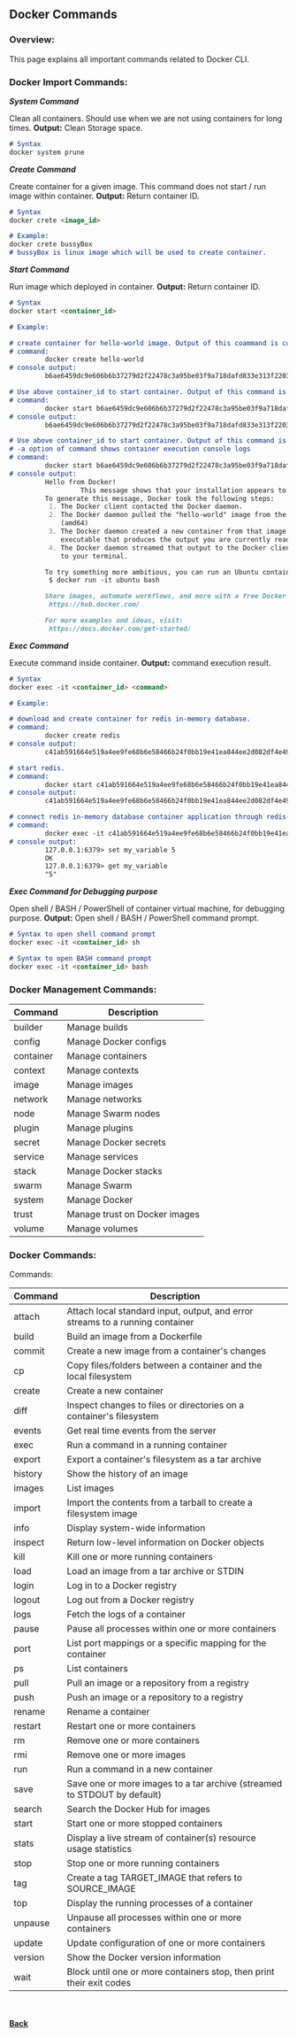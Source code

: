 ## Docker Commands

### Overview:
This page explains all important commands related to Docker CLI.

### Docker Import Commands:

**_System Command_**

Clean all containers. Should use when we are not using containers for long times.
**Output:** Clean Storage space.

```markdown
# Syntax
docker system prune
```

**_Create Command_**

Create container for a given image. This command does not start / run image within container.
**Output:** Return container ID.

```markdown
# Syntax
docker crete <image_id>

# Example:
docker crete bussyBox
# bussyBox is linux image which will be used to create container.
```

**_Start Command_**

Run image which deployed in container.
**Output:** Return container ID.

```markdown
# Syntax
docker start <container_id>

# Example:

# create container for hello-world image. Output of this coammand is container_id.
# command:
         docker create hello-world
# console output: 
         b6ae6459dc9e606b6b37279d2f22478c3a95be03f9a718dafd833e313f220351

# Use above container_id to start container. Output of this command is container_id. 
# command: 
         docker start b6ae6459dc9e606b6b37279d2f22478c3a95be03f9a718dafd833e313f220351
# console output: 
         b6ae6459dc9e606b6b37279d2f22478c3a95be03f9a718dafd833e313f220351

# Use above container_id to start container. Output of this command is container_id.
# -a option of command shows container execution console logs
# command:
         docker start b6ae6459dc9e606b6b37279d2f22478c3a95be03f9a718dafd833e313f220351 -a
# console output:
         Hello from Docker!
                  This message shows that your installation appears to be working correctly.
         To generate this message, Docker took the following steps:
          1. The Docker client contacted the Docker daemon.
          2. The Docker daemon pulled the "hello-world" image from the Docker Hub.
             (amd64)
          3. The Docker daemon created a new container from that image which runs the
             executable that produces the output you are currently reading.
          4. The Docker daemon streamed that output to the Docker client, which sent it
             to your terminal.

         To try something more ambitious, you can run an Ubuntu container with:
          $ docker run -it ubuntu bash

         Share images, automate workflows, and more with a free Docker ID:
          https://hub.docker.com/

         For more examples and ideas, visit:
          https://docs.docker.com/get-started/
```

**_Exec Command_**

Execute command inside container.
**Output:** command execution result.

```markdown
# Syntax
docker exec -it <container_id> <command>

# Example:

# download and create container for redis in-memory database.
# command:
         docker create redis
# console output:
         c41ab591664e519a4ee9fe68b6e58466b24f0bb19e41ea844ee2d082df4e4916

# start redis.
# command:
         docker start c41ab591664e519a4ee9fe68b6e58466b24f0bb19e41ea844ee2d082df4e4916
# console output:
         c41ab591664e519a4ee9fe68b6e58466b24f0bb19e41ea844ee2d082df4e4916

# connect redis in-memory database container application through redis-cli command to perform operation / trouble-shooting purpose.
# command:
         docker exec -it c41ab591664e519a4ee9fe68b6e58466b24f0bb19e41ea844ee2d082df4e4916 redis-cli
# console output:
         127.0.0.1:6379> set my_variable 5
         OK
         127.0.0.1:6379> get my_variable
         "5"
```

**_Exec Command for Debugging purpose_**

Open shell / BASH / PowerShell of container virtual machine, for debugging purpose.
**Output:** Open shell / BASH / PowerShell command prompt.

```markdown
# Syntax to open shell command prompt
docker exec -it <container_id> sh

# Syntax to open BASH command prompt
docker exec -it <container_id> bash

```

### Docker Management Commands:

| Command | Description |
| ---- | ---- |
| builder | Manage builds | 
| config | Manage Docker configs | 
| container | Manage containers | 
| context | Manage contexts | 
| image | Manage images | 
| network | Manage networks | 
| node | Manage Swarm nodes | 
| plugin | Manage plugins | 
| secret | Manage Docker secrets | 
| service | Manage services | 
| stack | Manage Docker stacks | 
| swarm | Manage Swarm | 
| system | Manage Docker | 
| trust | Manage trust on Docker images | 
| volume | Manage volumes | 

### Docker Commands:

Commands:

 | Command | Description |
 | ---- | ---- |
 | attach | Attach local standard input, output, and error streams to a running container |
 | build | Build an image from a Dockerfile |
 | commit | Create a new image from a container's changes |
 | cp | Copy files/folders between a container and the local filesystem |
 | create | Create a new container |
 | diff | Inspect changes to files or directories on a container's filesystem |
 | events | Get real time events from the server |
 | exec | Run a command in a running container |
 | export | Export a container's filesystem as a tar archive |
 | history | Show the history of an image |
 | images | List images |
 | import | Import the contents from a tarball to create a filesystem image |
 | info | Display system-wide information |
 | inspect | Return low-level information on Docker objects |
 | kill | Kill one or more running containers |
 | load | Load an image from a tar archive or STDIN |
 | login | Log in to a Docker registry |
 | logout | Log out from a Docker registry |
 | logs | Fetch the logs of a container |
 | pause | Pause all processes within one or more containers |
 | port | List port mappings or a specific mapping for the container |
 | ps | List containers |
 | pull | Pull an image or a repository from a registry |
 | push | Push an image or a repository to a registry |
 | rename | Rename a container |
 | restart | Restart one or more containers |
 | rm | Remove one or more containers |
 | rmi | Remove one or more images |
 | run | Run a command in a new container |
 | save | Save one or more images to a tar archive (streamed to STDOUT by default) |
 | search | Search the Docker Hub for images |
 | start | Start one or more stopped containers |
 | stats | Display a live stream of container(s) resource usage statistics |
 | stop | Stop one or more running containers |
 | tag | Create a tag TARGET_IMAGE that refers to SOURCE_IMAGE |
 | top | Display the running processes of a container |
 | unpause | Unpause all processes within one or more containers |
 | update | Update configuration of one or more containers |
 | version | Show the Docker version information |
 | wait | Block until one or more containers stop, then print their exit codes |

<br/><br/>
[<i class="fa fa-arrow-left"></i> **Back**](/documentation/)

